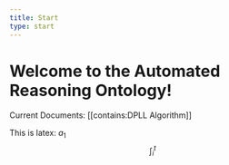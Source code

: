 ```yaml
---
title: Start
type: start
---
```


# Welcome to the Automated Reasoning Ontology!

Current Documents:
[[contains:DPLL Algorithm]]

This is latex: $a_1$
$$
\int_i^t
$$